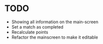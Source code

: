 # TODO

* Showing all information on the main-screen
* Set a match as completed
* Recalculate points
* Refactor the mainscreen to make it editable

